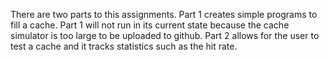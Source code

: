 There are two parts to this assignments. Part 1 creates simple programs to fill a cache. Part 1 will not run in its current state because the cache simulator is too large to be uploaded to github. Part 2 allows for the user to test a cache and it tracks statistics such as the hit rate. 
